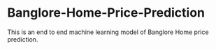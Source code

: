 # Banglore-Home-Price-Prediction
This is an end to end machine learning model of Banglore Home price prediction. 
